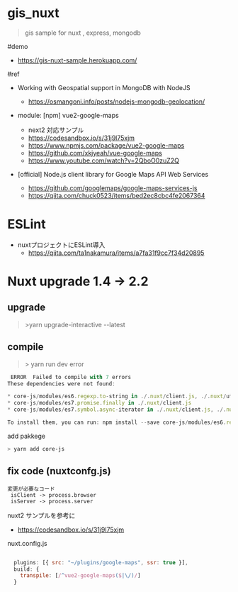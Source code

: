 # gis_nuxt

> gis sample for nuxt , express, mongodb

#demo
- https://gis-nuxt-sample.herokuapp.com/

#ref

- Working with Geospatial support in MongoDB with NodeJS
   - https://osmangoni.info/posts/nodejs-mongodb-geolocation/

- module: [npm] vue2-google-maps
   - next2 対応サンプル
    - https://codesandbox.io/s/31j9l75xjm
   - https://www.npmjs.com/package/vue2-google-maps
   - https://github.com/xkjyeah/vue-google-maps
   - https://www.youtube.com/watch?v=2QboO0zuZ2Q 

- [official] Node.js  client library for Google Maps API Web Services
   - https://github.com/googlemaps/google-maps-services-js
   - https://qiita.com/chuck0523/items/bed2ec8cbc4fe2067364

# ESLint
  - nuxtプロジェクトにESLint導入
    - https://qiita.com/ta1nakamura/items/a7fa31f9cc7f34d20895
# Nuxt upgrade 1.4 -> 2.2 
## upgrade
> \>yarn upgrade-interactive --latest

## compile

> \> yarn run dev
error

```javascript
 ERROR  Failed to compile with 7 errors                                                                                                               15:33:45
These dependencies were not found:

* core-js/modules/es6.regexp.to-string in ./.nuxt/client.js, ./.nuxt/utils.js
* core-js/modules/es7.promise.finally in ./.nuxt/client.js
* core-js/modules/es7.symbol.async-iterator in ./.nuxt/client.js, ./.nuxt/middleware.js and 2 others

To install them, you can run: npm install --save core-js/modules/es6.regexp.to-string core-js/modules/es7.promise.finally core-js/modules/es7.symbol.async-iterator
```
add pakkege

```bash
> yarn add core-js
```

## fix code (nuxtconfg.js)

```
変更が必要なコード
 isClient -> process.browser
 isServer -> process.server
```

nuxt2 サンプルを参考に
  - https://codesandbox.io/s/31j9l75xjm

nuxt.config.js
```javascript

  plugins: [{ src: "~/plugins/google-maps", ssr: true }],
  build: {
    transpile: [/^vue2-google-maps($|\/)/]
  }

```